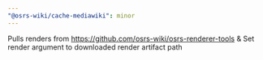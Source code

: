 ```yaml
---
"@osrs-wiki/cache-mediawiki": minor
---
```


Pulls renders from https://github.com/osrs-wiki/osrs-renderer-tools & Set render argument to downloaded render artifact path
